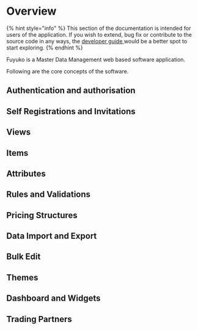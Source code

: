 # Overview

{% hint style="info" %}
This section of the documentation is intended for users of the application. If you wish to extend, bug fix or contribute to the source code in any ways, the [developer guide ](../../developer-guide/untitled/)would be a better spot to start exploring.
{% endhint %}

Fuyuko is a Master Data Management web based software application. 

Following are the core concepts of the software.

## Authentication and authorisation

## Self Registrations and Invitations

## Views

## Items

## Attributes

## Rules and Validations

## Pricing Structures

## Data Import and Export

## Bulk Edit

## Themes

## Dashboard and Widgets

## Trading Partners





